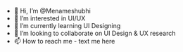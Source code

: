 - 👋 Hi, I’m @Menameshubhi
- 👀 I’m interested in UI/UX
- 🌱 I’m currently learning UI Designing
- 💞️ I’m looking to collaborate on UI Design & UX research
- 📫 How to reach me - text me here 

<!---
Menameshubhi/Menameshubhi is a ✨ special ✨ repository because its `README.md` (this file) appears on your GitHub profile.
You can click the Preview link to take a look at your changes.
--->
